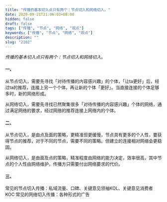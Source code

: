 ```yaml
---
title: "传播的基本切入点只有两个：节点切入和网络切入。"
date: 2020-09-21T21:06:03+08:00
hidden: false
draft: false
tags: ["传播", "节点", "网络", "观点"]
keywords: ["传播", "节点", "网络", "观点"]
description: ""
slug: "2102"
---
```


*传播的基本切入点只有两个：节点切入和网络切入。*

#### 一、
从节点切入，需要先寻找「对待传播的内容感兴趣」的个体，「让ta更好」后，经过ta的推荐，连接上另一个个体，再让新的个体「更好」。当直接连接的个体足够多时，新的网络形成。

从网络切入，需要先寻找已然聚集很多「对待传播的内容感兴趣」个体的网络，通过满足网络的要求，经过网络的推荐连接上网络内的个体。

#### 二、
从节点切入，是由点及面的策略，更精准但更缓慢，节点具有更多的个人性，要获得节点的推荐，对于不同的节点，需要不同的策略。但建立的连接相对网络会更稳固。

从网络切入，是由面及点的策略，精准程度由网络的能力决定，效率很高，其中节点的个人性由网络维护，传播方只需要付出网络要求的代价。

#### 三、
常见的节点切入传播：私域流量、口碑、关键意见领袖KOL、关键意见消费者KOC
常见的网络切入传播：各种形式的广告